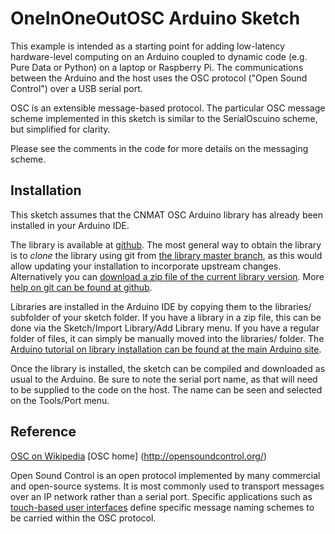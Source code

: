 OneInOneOutOSC Arduino Sketch
=============================

This example is intended as a starting point for adding low-latency
hardware-level computing on an Arduino coupled to dynamic code (e.g. Pure Data
or Python) on a laptop or Raspberry Pi.  The communications between the Arduino
and the host uses the OSC protocol ("Open Sound Control") over a USB serial
port.

OSC is an extensible message-based protocol.  The particular OSC message scheme
implemented in this sketch is similar to the SerialOscuino scheme, but
simplified for clarity.

Please see the comments in the code for more details on the messaging scheme.

Installation
------------

This sketch assumes that the CNMAT OSC Arduino library has already been
installed in your Arduino IDE.

The library is available at [github](https://github.com/CNMAT/OSC).  The most
general way to obtain the library is to *clone* the library using git from [the
library master branch](https://github.com/CNMAT/OSC.git), as this would allow
updating your installation to incorporate upstream changes.  Alternatively you
can [download a zip file of the current library
version](https://github.com/CNMAT/OSC/archive/master.zip).  More [help on git
can be found at github](https://help.github.com/articles/set-up-git).

Libraries are installed in the Arduino IDE by copying them to the libraries/
subfolder of your sketch folder.  If you have a library in a zip file, this can
be done via the Sketch/Import Library/Add Library menu.  If you have a regular
folder of files, it can simply be manually moved into the libraries/ folder.
The [Arduino tutorial on library installation can be found at the main Arduino
site](http://arduino.cc/en/Guide/Libraries).

Once the library is installed, the sketch can be compiled and downloaded as usual
to the Arduino.  Be sure to note the serial port name, as that will need to be
supplied to the code on the host.  The name can be seen and selected on the
Tools/Port menu.

Reference
---------

  [OSC on Wikipedia](http://en.wikipedia.org/wiki/Open_Sound_Control)
  [OSC home] (http://opensoundcontrol.org/)

Open Sound Control is an open protocol implemented by many commercial and
open-source systems.  It is most commonly used to transport messages over an IP
network rather than a serial port.  Specific applications such as [touch-based
user interfaces](http://www.tuio.org/) define specific message naming schemes to
be carried within the OSC protocol.

